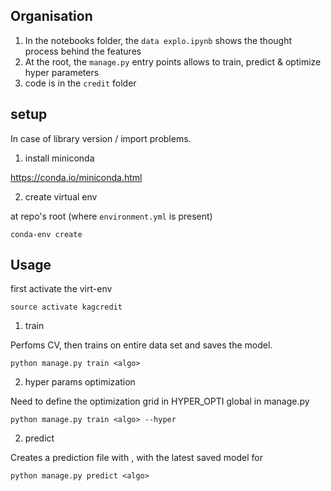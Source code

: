 ## Organisation

1. In the notebooks folder, the `data explo.ipynb` shows the thought process behind the features
2. At the root, the `manage.py` entry points allows to train, predict & optimize hyper parameters
3. code is in the `credit` folder

## setup

In case of library version / import problems.

1. install miniconda

https://conda.io/miniconda.html

2. create virtual env

at repo's root (where `environment.yml` is present)

`conda-env create`

## Usage

first activate the virt-env

`source activate kagcredit`

1. train

Perfoms CV, then trains <algo> on entire data set and saves the model.

`python manage.py train <algo>`

2. hyper params optimization

Need to define the optimization grid in HYPER_OPTI global in manage.py

`python manage.py train <algo> --hyper`

2. predict

Creates a prediction file with <algo>, with the latest saved model for <algo>

`python manage.py predict <algo>`


